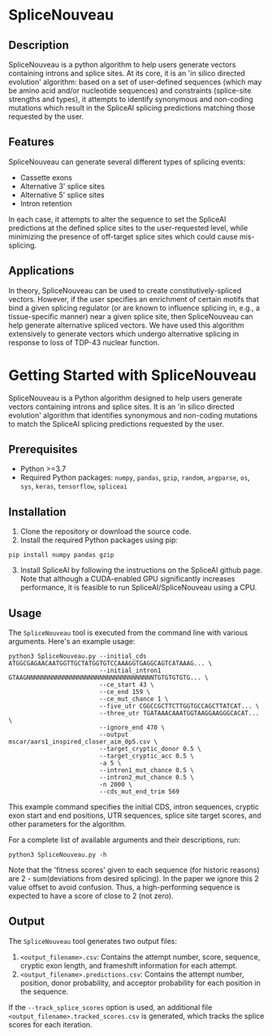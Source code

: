 # SpliceNouveau

## Description

SpliceNouveau is a python algorithm to help users generate vectors containing introns and splice sites. At its core, it is an 'in silico directed evolution' algorithm: based on a set of user-defined sequences (which may be amino acid and/or nucleotide sequences) and constraints (splice-site strengths and types), it attempts to identify synonymous and non-coding mutations which result in the SpliceAI splicing predictions matching those requested by the user.

## Features

SpliceNouveau can generate several different types of splicing events:
- Cassette exons
- Alternative 3' splice sites
- Alternative 5' splice sites
- Intron retention

In each case, it attempts to alter the sequence to set the SpliceAI predictions at the defined splice sites to the user-requested level, while minimizing the presence of off-target splice sites which could cause mis-splicing.

## Applications

In theory, SpliceNouveau can be used to create constitutively-spliced vectors. However, if the user specifies an enrichment of certain motifs that bind a given splicing regulator (or are known to influence splicing in, e.g., a tissue-specific manner) near a given splice site, then SpliceNouveau can help generate alternative spliced vectors. We have used this algorithm extensively to generate vectors which undergo alternative splicing in response to loss of TDP-43 nuclear function.

# Getting Started with SpliceNouveau

SpliceNouveau is a Python algorithm designed to help users generate vectors containing introns and splice sites. It is an 'in silico directed evolution' algorithm that identifies synonymous and non-coding mutations to match the SpliceAI splicing predictions requested by the user.

## Prerequisites

- Python >=3.7
- Required Python packages: `numpy`, `pandas`, `gzip`, `random`, `argparse`, `os`, `sys`, `keras`, `tensorflow`, `spliceai`

## Installation

1. Clone the repository or download the source code.
2. Install the required Python packages using pip:

```
pip install numpy pandas gzip
```

3. Install SpliceAI by following the instructions on the SpliceAI github page. Note that although a CUDA-enabled GPU significantly increases performance, it is feasible to run SpliceAI/SpliceNouveau using a CPU. 

## Usage

The `SpliceNouveau` tool is executed from the command line with various arguments. Here's an example usage:

```
python3 SpliceNouveau.py --initial_cds ATGGCGAGAACAATGGTTGCTATGGTGTCCAAAGGTGAGGCAGTCATAAAG... \
                         --initial_intron1 GTAAGNNNNNNNNNNNNNNNNNNNNNNNNNNNNNNNNNNNTGTGTGTGTG... \
                         --ce_start 43 \
                         --ce_end 159 \
                         --ce_mut_chance 1 \
                         --five_utr CGGCCGCTTCTTGGTGCCAGCTTATCAT... \
                         --three_utr TGATAAACAAATGGTAAGGAAGGGCACAT... \
                         --ignore_end 470 \
                         --output mscar/aars1_inspired_closer_aim_0p5.csv \
                         --target_cryptic_donor 0.5 \
                         --target_cryptic_acc 0.5 \
                         -a 5 \
                         --intron1_mut_chance 0.5 \
                         --intron2_mut_chance 0.5 \
                         -n 2000 \
                         --cds_mut_end_trim 569
```

This example command specifies the initial CDS, intron sequences, cryptic exon start and end positions, UTR sequences, splice site target scores, and other parameters for the algorithm.

For a complete list of available arguments and their descriptions, run:

```
python3 SpliceNouveau.py -h
```

Note that the 'fitness scores' given to each sequence (for historic reasons) are 2 - sum(deviations from desired splicing). In the paper we ignore this 2 value offset to avoid confusion. Thus, a high-performing sequence is expected to have a score of close to 2 (not zero).

## Output

The `SpliceNouveau` tool generates two output files:

1. `<output_filename>.csv`: Contains the attempt number, score, sequence, cryptic exon length, and frameshift information for each attempt.
2. `<output_filename>.predictions.csv`: Contains the attempt number, position, donor probability, and acceptor probability for each position in the sequence.

If the `--track_splice_scores` option is used, an additional file `<output_filename>.tracked_scores.csv` is generated, which tracks the splice scores for each iteration.
